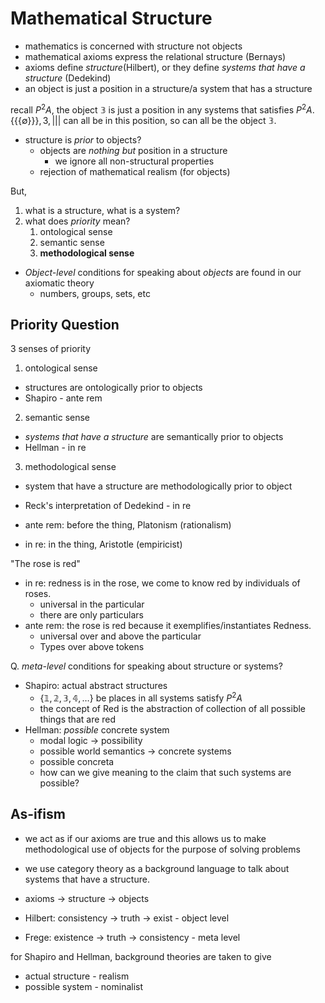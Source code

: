 # Mathematical Structure

* mathematics is concerned with structure not objects
* mathematical axioms express the relational structure (Bernays)
* axioms define *structure*(Hilbert), or they define *systems that have a structure* (Dedekind)
* an object is just a position in a structure/a system that has a structure

recall $P^2 A$, 
the object $\mathbb{3}$ is just a position in any systems that satisfies $P^2A$.
$\{\{\{\emptyset\}\}\}, 3, |||$ can all be in this position, 
so can all be the object $\mathbb{3}$.

* structure is *prior* to objects?
  + objects are *nothing but* position in a structure
    - we ignore all non-structural properties
  + rejection of mathematical realism (for objects)

But, 
1. what is a structure, what is a system?
2. what does *priority* mean?
   1. ontological sense
   2. semantic sense
   3. **methodological sense**

* *Object-level* conditions for speaking about *objects* are found in our axiomatic theory
  * numbers, groups, sets, etc

## Priority Question

3 senses of priority

1. ontological sense
  * structures are ontologically prior to objects
  * Shapiro - ante rem
2. semantic sense
  * *systems that have a structure* are semantically prior to objects
  * Hellman - in re
3. methodological sense
  * system that have a structure are methodologically prior to object
  * Reck's interpretation of Dedekind - in re

* ante rem: before the thing, Platonism (rationalism)
* in re: in the thing, Aristotle (empiricist)

"The rose is red"
* in re: redness is in the rose, we come to know red by individuals of roses. 
  * universal in the particular
  * there are only particulars
* ante rem: the rose is red because it exemplifies/instantiates Redness. 
  * universal over and above the particular
  * Types over above tokens

Q. *meta-level* conditions for speaking about structure or systems?

* Shapiro: actual abstract structures
  * $\{\mathbb{1}, \mathbb{2}, \mathbb{3}, \mathbb{4}, \ldots\}$ be places in all systems satisfy $P^2A$
  * the concept of Red is the abstraction of collection of all possible things that are red
* Hellman: *possible* concrete system
  * modal logic -> possibility
  * possible world semantics -> concrete systems
  * possible concreta
  * how can we give meaning to the claim that such systems are possible?

## As-ifism

* we act as if our axioms are true and this allows us to make methodological use of objects for the purpose of solving problems
* we use category theory as a background language to talk about systems that have a structure.

* axioms -> structure -> objects
* Hilbert: consistency -> truth -> exist - object level
* Frege: existence -> truth -> consistency - meta level

for Shapiro and Hellman,
background theories are taken to give
* actual structure - realism
* possible system - nominalist


